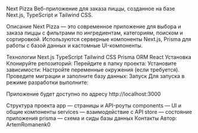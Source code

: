 Next Pizza
Веб-приложение для заказа пиццы, созданное на базе Next.js, TypeScript и Tailwind CSS.

Описание
Next Pizza — это современное приложение для выбора и заказа пиццы с фильтрами по ингредиентам, категориям, поиском и сортировкой. Используются серверные компоненты Next.js, Prisma для работы с базой данных и кастомные UI-компоненты.

Технологии
Next.js
TypeScript
Tailwind CSS
Prisma ORM
React
Установка
Клонируйте репозиторий:
Перейдите в папку проекта:
Установите зависимости:
Настройте переменные окружения (если требуется).
Проведите миграции и заполните базу данных:
Запуск
Для запуска в режиме разработки выполните:

Приложение будет доступно по адресу http://localhost:3000

Структура проекта
app — страницы и API-роуты
components — UI и общие компоненты
services — взаимодействие с API
store — состояние приложения
prisma — схема и сиды базы данных
Контакты
Автор: ArtemRomanenk0
